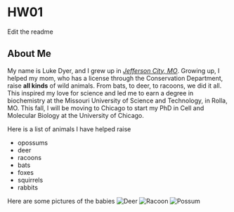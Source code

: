 # HW01
Edit the readme

## About Me
My name is Luke Dyer, and I grew up in [*Jefferson City, MO*](https://en.wikipedia.org/wiki/Jefferson_City,_Missouri). Growing up, I helped my mom, who has a license through the Conservation Department, raise **all kinds** of wild animals. From bats, to deer, to racoons, we did it all. This inspired my love for science and led me to earn a degree in biochemistry at the Missouri University of Science and Technology, in Rolla, MO. This fall, I will be moving to Chicago to start my PhD in Cell and Molecular Biology at the University of Chicago.

Here is a list of animals I have helped raise
* opossums
* deer
* racoons
* bats
* foxes
* squirrels
* rabbits

Here are some pictures of the babies
![Deer](https://i.imgur.com/vCrzDbD.jpg)
![Racoon](https://imgur.com/oQCPfSo)
![Possum](https://i.imgur.com/IvWdbxb.jpg)
